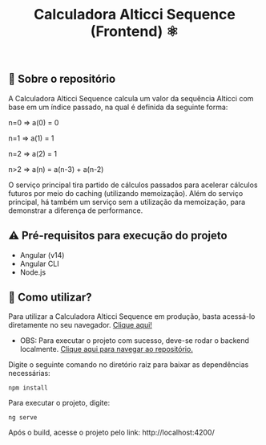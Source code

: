 <br>
<h1 align="center">
Calculadora Alticci Sequence (Frontend) ⚛️
</h1>
<br>

## 💬 Sobre o repositório

A Calculadora Alticci Sequence calcula um valor da sequência Alticci com base em um índice passado, na qual é definida da seguinte forma:

n=0 => a(0) = 0

n=1 => a(1) = 1

n=2 => a(2) = 1

n>2 => a(n) = a(n-3) + a(n-2)

O serviço principal tira partido de cálculos passados para acelerar cálculos futuros por meio do caching (utilizando memoização). Além do serviço principal, há também um serviço sem a utilização da memoização, para demonstrar a diferença de performance.

## ⚠ Pré-requisitos para execução do projeto

* Angular (v14)
* Angular CLI
* Node.js

## 📌 Como utilizar?

Para utilizar a Calculadora Alticci Sequence em produção, basta acessá-lo diretamente no seu navegador. [Clique aqui!](https://wienerdev.github.io/alticci-sequence-angular/)

* OBS: Para executar o projeto com sucesso, deve-se rodar o backend localmente. [Clique aqui para navegar ao repositório.](https://github.com/wienerdev/alticci-sequence)

Digite o seguinte comando no diretório raiz para baixar as dependências necessárias:

```
npm install
```

Para executar o projeto, digite:

```
ng serve
```

Após o build, acesse o projeto pelo link: http://localhost:4200/
